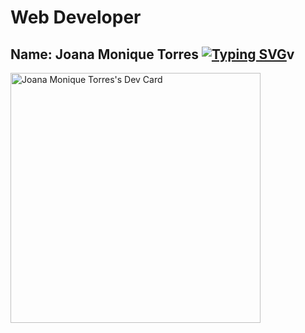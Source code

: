 # Web Developer
## Name: Joana Monique Torres [![Typing SVG](https://readme-typing-svg.herokuapp.com?color=%2334DAC7&lines=Hi!+Welcome%2C+I+am+Jam;I+am+BSIT+student)](https://git.io/typing-svg)v
<a href="https://app.daily.dev/JamDev"><img src="https://api.daily.dev/devcards/c4eac7bacab043588d76096e4bbc61a6.png?r=hoz" width="400" alt="Joana Monique Torres's Dev Card"/></a>
